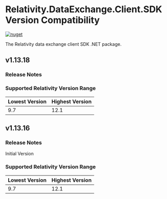 # Relativity.DataExchange.Client.SDK Version Compatibility

[![nuget](https://img.shields.io/nuget/v/Relativity.DataExchange.Client.SDK.svg)](https://www.nuget.org/packages/Relativity.DataExchange.Client.SDK)

The Relativity data exchange client SDK .NET package.

## v1.13.18

### Release Notes

### Supported Relativity Version Range

Lowest Version | Highest Version
--- | ---
9.7 | 12.1


## v1.13.16

### Release Notes

Initial Version

### Supported Relativity Version Range

Lowest Version | Highest Version
--- | ---
9.7 | 12.1
